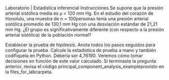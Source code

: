 Laboratorio | Estadística inferencial
Instrucciones
Se supone que la presión arterial sistólica media es μ = 120 mm Hg. En el estudio del corazón de Honolulu, una muestra de n = 100personas tenía una presión arterial sistólica promedio de 130,1 mm Hg con una desviación estándar de 21,21 mm Hg. ¿El grupo es significativamente diferente (con respecto a la presión arterial sistólica) de la población normal?

Establecer la prueba de hipótesis.
Anota todos los pasos seguidos para configurar la prueba.
Calcule la estadística de prueba a mano y también codifíquela en Python. Debería ser 4,76190. Veremos cómo tomar decisiones en función de este valor calculado.
Si terminaste la pregunta anterior, revisa el código principal_component_analysis_exampleprovisto en la files_for_labcarpeta.
